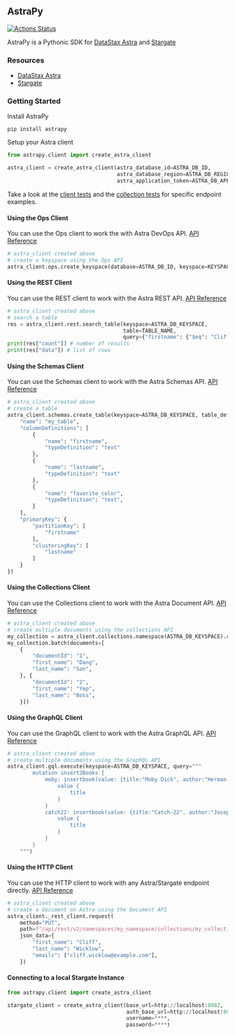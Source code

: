 ## AstraPy

[![Actions Status](https://github.com/datastax/astrapy/workflows/Tests/badge.svg)](https://github.com/datastax/astrapy/actions) 

AstraPy is a Pythonic SDK for [DataStax Astra](https://astra.datastax.com) and [Stargate](https://stargate.io/)

### Resources
- [DataStax Astra](https://astra.datastax.com)
- [Stargate](https://stargate.io/)


### Getting Started
Install AstraPy
```shell
pip install astrapy
```

Setup your Astra client
```python
from astrapy.client import create_astra_client

astra_client = create_astra_client(astra_database_id=ASTRA_DB_ID,
                                   astra_database_region=ASTRA_DB_REGION,
                                   astra_application_token=ASTRA_DB_APPLICATION_TOKEN)
```

Take a look at the [client tests](https://github.com/datastax/astrapy/blob/master/tests/astrapy/test_client.py) and the [collection tests](https://github.com/datastax/astrapy/blob/master/tests/astrapy/test_collections.py) for specific endpoint examples.

#### Using the Ops Client
You can use the Ops client to work the with Astra DevOps API. [API Reference](https://docs.datastax.com/en/astra/docs/_attachments/devopsv2.html)
```python
# astra_client created above
# create a keyspace using the Ops API
astra_client.ops.create_keyspace(database=ASTRA_DB_ID, keyspace=KEYSPACE_NAME)
```

#### Using the REST Client
You can use the REST client to work with the Astra REST API. [API Reference](https://docs.datastax.com/en/astra/docs/_attachments/restv2.html#tag/Data)
```python
# astra_client created above
# search a table
res = astra_client.rest.search_table(keyspace=ASTRA_DB_KEYSPACE,
                                     table=TABLE_NAME,
                                     query={"firstname": {"$eq": "Cliff"}})
print(res["count"]) # number of results
print(res["data"]) # list of rows
```

#### Using the Schemas Client
You can use the Schemas client to work with the Astra Schemas API. [API Reference](https://docs.datastax.com/en/astra/docs/_attachments/restv2.html#tag/Schemas)
```python
# astra_client created above
# create a table
astra_client.schemas.create_table(keyspace=ASTRA_DB_KEYSPACE, table_definition={
    "name": "my_table",
    "columnDefinitions": [
        {
            "name": "firstname",
            "typeDefinition": "text"
        },
        {
            "name": "lastname",
            "typeDefinition": "text"
        },
        {
            "name": "favorite_color",
            "typeDefinition": "text",
        }
    ],
    "primaryKey": {
        "partitionKey": [
            "firstname"
        ],
        "clusteringKey": [
            "lastname"
        ]
    }
})
```


#### Using the Collections Client
You can use the Collections client to work with the Astra Document API. [API Reference](https://docs.datastax.com/en/astra/docs/_attachments/docv2.html)
```python
# astra_client created above
# create multiple documents using the collections API
my_collection = astra_client.collections.namespace(ASTRA_DB_KEYSPACE).collection(COLLECTION_NAME)
my_collection.batch(documents=[
    {
        "documentId": "1",
        "first_name": "Dang",
        "last_name": "Son",
    }, {
        "documentId": "2",
        "first_name": "Yep",
        "last_name": "Boss",
    }])
```

#### Using the GraphQL Client
You can use the GraphQL client to work with the Astra GraphQL API. [API Reference](https://docs.datastax.com/en/astra/docs/using-the-astra-graphql-api.html)
```python
# astra_client created above
# create multiple documents using the GraphQL API
astra_client.gql.execute(keyspace=ASTRA_DB_KEYSPACE, query="""
        mutation insert2Books {
            moby: insertbook(value: {title:"Moby Dick", author:"Herman Melville"}) {
                value {
                    title
                }
            }
            catch22: insertbook(value: {title:"Catch-22", author:"Joseph Heller"}) {
                value {
                    title
                }
            }
        }
    """)
```

#### Using the HTTP Client
You can use the HTTP client to work with any Astra/Stargate endpoint directly. [API Reference](https://docs.datastax.com/en/astra/docs/api.html)
```python
# astra_client created above
# create a document on Astra using the Document API
astra_client._rest_client.request(
    method="PUT",
    path=f"/api/rest/v2/namespaces/my_namespace/collections/my_collection/user_1",
    json_data={
        "first_name": "Cliff",
        "last_name": "Wicklow",
        "emails": ["cliff.wicklow@example.com"],
    })
```

#### Connecting to a local Stargate Instance
```python
from astrapy.client import create_astra_client

stargate_client = create_astra_client(base_url=http://localhost:8082,
                                      auth_base_url=http://localhost:8081/v1/auth,
                                      username=****,
                                      password=****)
```
